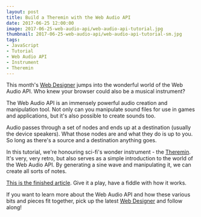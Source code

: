```yaml
---
layout: post
title: Build a Theremin with the Web Audio API
date: 2017-06-25 12:00:00
image: 2017-06-25-web-audio-api/web-audio-api-tutorial.jpg
thumbnail: 2017-06-25-web-audio-api/web-audio-api-tutorial-sm.jpg
tags:
- JavaScript
- Tutorial
- Web Audio API
- Instrument
- Theremin
---
```

This month's [Web Designer][Web Designer] jumps into the wonderful world of the Web Audio API. Who knew your browser could also be a musical instrument?

The Web Audio API is an immensely powerful audio creation and manipulation tool. Not only can you manipulate sound files for use in games and applications, but it's also possible to create sounds too.

Audio passes through a set of nodes and ends up at a destination (usually the device speakers). What those nodes are and what they do is up to you. So long as there's a source and a destination anything goes.

In this tutorial, we're honouring sci-fi's wonder instrument - the [Theremin][Theremin]. It's very, very retro, but also serves as a simple introduction to the world of the Web Audio API. By generating a sine wave and manipulating it, we can create all sorts of notes.

[This is the finished article][Tutorial Demo]. Give it a play, have a fiddle with how it works.

If you want to learn more about the Web Audio API and how these various bits and pieces fit together, pick up the latest [Web Designer][Web Designer] and follow along!

[Web Designer]:https://www.myfavouritemagazines.co.uk/web-designer-print-back-issues/web-designer-issue-263/
[Theremin]:https://www.youtube.com/watch?v=w5qf9O6c20o
[Tutorial Demo]:https://codepen.io/MattCrouchUK/full/JNmzrr/